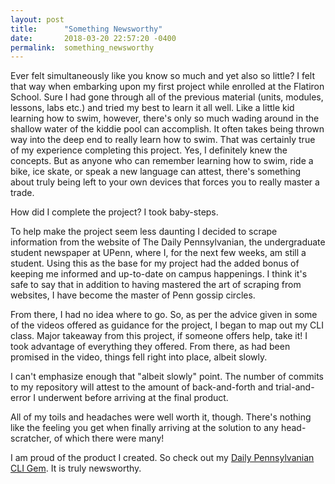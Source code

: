 ```yaml
---
layout: post
title:      "Something Newsworthy"
date:       2018-03-20 22:57:20 -0400
permalink:  something_newsworthy
---
```



Ever felt simultaneously like you know so much and yet also so little? I felt that way when embarking upon my first project while enrolled at the Flatiron School. Sure I had gone through all of the previous material (units, modules, lessons, labs etc.) and tried my best to learn it all well. Like a little kid learning how to swim, however, there's only so much wading around in the shallow water of the kiddie pool can accomplish. It often takes being thrown way into the deep end to really learn how to swim. That was certainly true of my experience completing this project. Yes, I definitely knew the concepts. But as anyone who can remember learning how to swim, ride a bike, ice skate, or speak a new language can attest, there's something about truly being left to your own devices that forces you to really master a trade.

How did I complete the project? I took baby-steps. 

To help make the project seem less daunting I decided to scrape information from the website of The Daily Pennsylvanian, the undergraduate student newspaper at UPenn, where I, for the next few weeks, am still a student. Using this as the base for my project had the added bonus of keeping me informed and up-to-date on campus happenings. I think it's safe to say that in addition to having mastered the art of scraping from websites, I have become the master of Penn gossip circles.

From there, I had no idea where to go. So, as per the advice given in some of the videos offered as guidance for the project, I began to map out my CLI class.  Major takeaway from this project, if someone offers help, take it! I took advantage of everything they offered. From there, as had been promised in the video, things fell right into place, albeit slowly.

I can't emphasize enough that "albeit slowly" point. The number of commits to my repository will attest to the amount of back-and-forth and trial-and-error I underwent before arriving at the final product. 

All of my toils and headaches were well worth it, though. There's nothing like the feeling you get when finally arriving at the solution to any head-scratcher, of which there were many! 

I am proud of the product I created. So check out my [Daily Pennsylvanian CLI Gem](https://github.com/andyjoshowitz/daily-pennsylvanian-cli-app). It is truly newsworthy.

